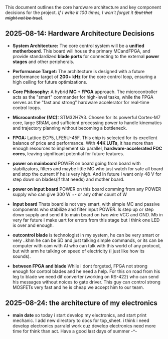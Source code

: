 This document outlines the core hardware architecture and key component decisions for the project.
*If I write it 100 times, I won't forget it ~~(but that might not be true)~~.*

## 2025-08-14: Hardware Architecture Decisions

* **System Architecture:** The core control system will be a **unified motherboard**. This board will house the primary MCandFPGA, and provide standardized **blade ports** for connecting to the external **power stages** and other peripherals.

* **Performance Target:** The architecture is designed with a future performance target of **200+ kHz** for the core control loop, ensuring a high ceiling for future optimizations.

* **Core Philosophy:** A hybrid **MC + FPGA** approach. The microcontroller acts as the "smart" commander for high-level tasks, while the FPGA serves as the "fast and strong" hardware accelerator for real-time control loops.

* **Microcontroller (MC):** STM32H7A3. Chosen for its powerful Cortex-M7 core, large SRAM, and sufficient processing power to handle kinematics and trajectory planning without becoming a bottleneck.

* **FPGA:** Lattice ECP5, LFE5U-45F. This chip is selected for its excellent balance of price and performance. With **44K LUTs**, it has more than enough resources to implement six parallel, **hardware-accelerated FOC cores**, leaving significant potential for future features.

* **power on mainboard** POWER on board going from board with stabilizators, filters and maybe little MC who just watch for safe all board and stop the current if he is very high. And in future i want only 48 V for step down on blades(if that needs) and mother board.

* **power on input board** POWER on this board comming from any POWER supply who can give 300 W +- or any other count of W 

* **Input board** Thats board is not very smart. with simple MC and passive components who stabilize and filter input POWER.
Is step up or step down supply and send it to main board on two wire VCC and GND. Mb in very far future i make uart for errors from this stage but i think one LED is over and enough.

* **outcontrol blade** is technologist in my system, he can be very smart or very ..khm he can be SD and just talking simple commands, or its can be computer with cam with AI who can talk with this world of any protocol, but with arm he talking on speed of electricity (i just like how its sounds).

* **between FPGA and blade** While i dont forgeted, FPGA not strong enough for control blades and he need a help. For this on road from his leg to blade we need dif converter (working on RS-422) who can send his messages without noices to gate driver. This guy can control strong MOSFETs very fast and he is cheap we accept him to our team. 

## 2025-08-24: the architecture of my electronics

* **main date** so today i start develop my electronics, and start print mechanic. I add new directory to docs for top_sheet. i think i need develop electronics parralel work cuz develop electronics need more time for think than act. Have a good last days of summer -^-